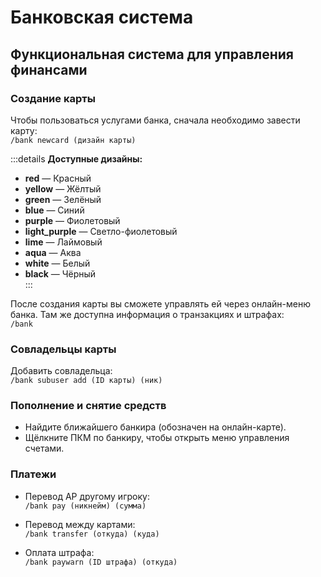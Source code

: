 # Банковская система

## Функциональная система для управления финансами

### Создание карты

Чтобы пользоваться услугами банка, сначала необходимо завести карту:  
`/bank newcard (дизайн карты)`  

:::details **Доступные дизайны:**
- **red** — Красный  
- **yellow** — Жёлтый  
- **green** — Зелёный  
- **blue** — Синий  
- **purple** — Фиолетовый  
- **light_purple** — Светло-фиолетовый  
- **lime** — Лаймовый  
- **aqua** — Аква  
- **white** — Белый  
- **black** — Чёрный  
:::

После создания карты вы сможете управлять ей через онлайн-меню банка. Там же доступна информация о транзакциях и штрафах:  
`/bank`  

### Совладельцы карты

Добавить совладельца:  
`/bank subuser add (ID карты) (ник)`  

### Пополнение и снятие средств

- Найдите ближайшего банкира (обозначен на онлайн-карте).  
- Щёлкните ПКМ по банкиру, чтобы открыть меню управления счетами.  

### Платежи

- Перевод АР другому игроку:  
  `/bank pay (никнейм) (сумма)`  

- Перевод между картами:  
  `/bank transfer (откуда) (куда)`  

- Оплата штрафа:  
  `/bank paywarn (ID штрафа) (откуда)`